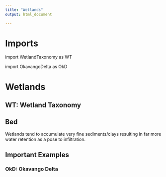 ```yaml
---
title: "Wetlands"
output: html_document

---
```


# Imports
import WetlandTaxonomy as WT

import OkavangoDelta as OkD

# Wetlands

## __WT: Wetland Taxonomy__

## Bed
Wetlands tend to accumulate very fine sediments/clays resulting in far more water retention as a pose to infiltration.


## Important Examples

### __OkD: Okavango Delta__
